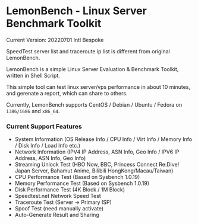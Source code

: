 # LemonBench - Linux Server Benchmark Toolkit

Current Version: 20220701 Intl Bespoke

SpeedTest server list and traceroute ip list is different from original LemonBench.

LemonBench is a simple Linux Server Evaluation & Benchmark Toolkit, written in Shell Script.

This simple tool can test linux server/vps performance in about 10 minutes, and gerenate a report, which can share to others.

Currently, LemonBench supports CentOS / Debian / Ubuntu / Fedora on ```i386/i686``` and ```x86_64```.

### Current Support Features

- System Information (OS Release Info / CPU Info / Virt Info / Memory Info / Disk Info / Load Info etc.)
- Network Information (IPV4 IP Address, ASN Info, Geo Info / IPV6 IP Address, ASN Info, Geo Info)
- Streaming Unlock Test (HBO Now, BBC, Princess Connect Re:Dive! Japan Server, Bahamut Anime, Bilibili HongKong/Macau/Taiwan)
- CPU Performance Test (Based on Sysbench 1.0.19)
- Memory Performance Test (Based on Sysbench 1.0.19)
- Disk Performance Test (4K Block / 1M Block)
- Speedtest.net Network Speed Test
- Traceroute Test (Server -> Primary ISP)
- Spoof Test (need manually activate)
- Auto-Generate Result and Sharing
